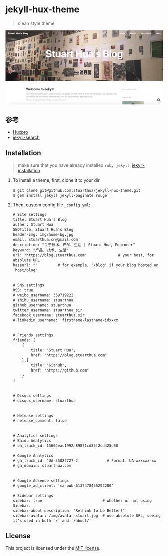 # jekyll-hux-theme

>clean style theme

![Screenshot](/screenshot.jpg)

## 参考

* [Huxpro](https://github.com/Huxpro/huxpro.github.io)
* [jekyll-search](https://github.com/androiddevelop/jekyll-search)

## Installation

>make sure that you have already installed `ruby`, `jekyll`, [jekyll-installation](http://wiki.jikexueyuan.com/project/jekyll/installation.html)

1. To install a theme, first, clone it to your dir

    ```
    $ git clone git@github.com:stuarthua/jekyll-hux-theme.git
    $ gem install jekyll jekyll-paginate rouge
    ```

2. Then, custom config file `_config.yml`:
    
    ```
    # Site settings
    title: Stuart Hua's Blog
    auther: Stuart Hua
    SEOTitle: Stuart Hua's Blog
    header-img: img/home-bg.jpg
    email: stuarthua.cn@gmail.com
    description: "关于技术、产品、生活 | Stuard Hua, Engineer"
    keyword: "产品, 技术, 生活"
    url: "https://blog.stuarthua.com"              # your host, for absolute URL
    baseurl: ""         # for example, '/blog' if your blog hosted on 'host/blog'


    # SNS settings
    RSS: true
    # weibo_username: 339719222
    # zhihu_username: stuarthua
    github_username: stuarthua
    twitter_username: stuarthua_sir
    facebook_username: stuarthua.sir
    # linkedin_username:  firstname-lastname-idxxxx


    # Friends settings
    friends: [
        {
            title: "Stuart Hua",
            href: "https://blog.stuarthua.com"
        },{
            title: "Github",
            href: "https://github.com"
        }
    ]


    # Disqus settings
    # disqus_username: stuarthua


    # Netease settings
    # netease_comment: false


    # Analytics settings
    # Baidu Analytics
    # ba_track_id: 15604eac1992a89871cd85f2cd425d50

    # Google Analytics
    # ga_track_id: 'UA-55082727-2'            # Format: UA-xxxxxx-xx
    # ga_domain: stuarthua.com


    # Google Adsense settings
    # google_ad_client: 'ca-pub-6137478455292280'

    # Sidebar settings
    sidebar: true                           # whether or not using Sidebar.
    sidebar-about-description: "Rethink to be Better!"
    sidebar-avatar: /img/avatar-stuart.jpg  # use absolute URL, seeing it's used in both `/` and `/about/`
    ```
    
## License

This project is licensed under the [MIT license](http://opensource.org/licenses/MIT).

